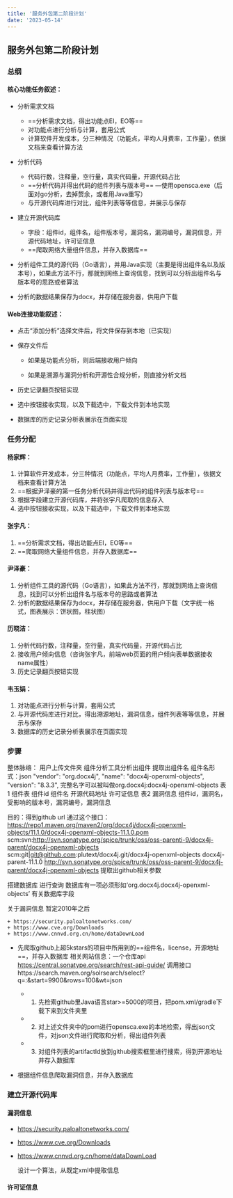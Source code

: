 ```yaml
---
title: '服务外包第二阶段计划'
date: '2023-05-14'
---
```


## 服务外包第二阶段计划

### 总纲

#### 核心功能任务叙述：

+ 分析需求文档
  + ==分析需求文档，得出功能点EI，EO等==
  + 对功能点进行分析与计算，套用公式
  + 计算软件开发成本，分三种情况（功能点，平均人月费率，工作量），依据文档来查看计算方法
+ 分析代码
  + 代码行数，注释量，空行量，真实代码量，开源代码占比
  + ==分析代码并得出代码的组件列表与版本号==     —使用opensca.exe（后面对go分析，去掉赘余，或者用Java重写）
  + 与开源代码库进行对比，组件列表等等信息，并展示与保存
+ 建立开源代码库
  + 字段：组件id，组件名，组件版本号，漏洞名，漏洞编号，漏洞信息，开源代码地址，许可证信息
  + ==爬取网络大量组件信息，并存入数据库==
+ 分析组件工具的源代码（Go语言），并用Java实现（主要是得出组件名以及版本号），如果此方法不行，那就到网络上查询信息，找到可以分析出组件名与版本号的思路或者算法

+ 分析的数据结果保存为docx，并存储在服务器，供用户下载



#### Web连接功能叙述：

+ 点击“添加分析”选择文件后，将文件保存到本地（已实现）

+ 保存文件后

  + 如果是功能点分析，则后端接收用户倾向

  + 如果是溯源与漏洞分析和开源性合规分析，则直接分析文档

+ 历史记录翻页按钮实现

+ 选中按钮接收实现，以及下载选中，下载文件到本地实现

+ 数据库的历史记录分析表展示在页面实现



### 任务分配

#### 杨家辉：

1. 计算软件开发成本，分三种情况（功能点，平均人月费率，工作量），依据文档来查看计算方法
2. ==根据尹泽豪的第一任务分析代码并得出代码的组件列表与版本号==
3. 根据字段建立开源代码库，并将张宇凡爬取的信息存入
4. 选中按钮接收实现，以及下载选中，下载文件到本地实现

#### 张宇凡：

1. ==分析需求文档，得出功能点EI，EO等==
2. ==爬取网络大量组件信息，并存入数据库==

#### 尹泽豪：

1. 分析组件工具的源代码（Go语言），如果此方法不行，那就到网络上查询信息，找到可以分析出组件名与版本号的思路或者算法
2. 分析的数据结果保存为docx，并存储在服务器，供用户下载（文字统一格式，图表展示：饼状图，柱状图）

#### 历晓洁：

1. 分析代码行数，注释量，空行量，真实代码量，开源代码占比
2. 接收用户倾向信息（咨询张宇凡，前端web页面的用户倾向表单数据接收name属性）
3. 历史记录翻页按钮实现

#### 韦玉娟：

1. 对功能点进行分析与计算，套用公式
2. 与开源代码库进行对比，得出溯源地址，漏洞信息，组件列表等等信息，并展示与保存
3. 数据库的历史记录分析表展示在页面实现





### 步骤

整体脉络：
  用户上传文件夹
  组件分析工具分析出组件
  提取出组件名
  组件名形式：json 
              "vendor": "org.docx4j",
              "name": "docx4j-openxml-objects",
              "version": "8.3.3",
        完整名字可以被叫做org.docx4j:docx4j-openxml-objects
        表1 组件表
          组件id 组件名 开源代码地址 许可证信息
        表2 漏洞信息
          组件id，漏洞名，受影响的版本号，漏洞编号，漏洞信息


  目的：得到github url
      通过这个接口：https://repo1.maven.org/maven2/org/docx4j/docx4j-openxml-objects/11.1.0/docx4j-openxml-objects-11.1.0.pom
      <scm>
        <connection>scm:svn:http://svn.sonatype.org/spice/trunk/oss/oss-parenti-9/docx4j-parent/docx4j-openxml-objects</connection>
        <developerConnection>scm:git|git@github.com:plutext/docx4j.git/docx4j-openxml-objects</developerConnection>
        <tag>docx4j-parent-11.1.0</tag>
        <url>http://svn.sonatype.org/spice/trunk/oss/oss-parent-9/docx4j-parent/docx4j-openxml-objects</url>
      </scm>
      提取出github相关参数

  搭建数据库
    进行查询
    数据库有一项必须形如‘org.docx4j.docx4j-openxml-objects’
    有关数据库字段
    

  关于漏洞信息
    暂定2010年之后

    + https://security.paloaltonetworks.com/
    + https://www.cve.org/Downloads
    + https://www.cnnvd.org.cn/home/dataDownLoad
    

  


+ 先爬取github上超5kstars的项目中所用到的==组件名，license，开源地址==，并存入数据库
  相关网站信息：一个仓库api https://central.sonatype.org/search/rest-api-guide/
  调用接口https://search.maven.org/solrsearch/select?q=*:*&start=9900&rows=100&wt=json
  + 1. 先检索github里Java语言star>=5000的项目，把pom.xml/gradle下载下来到文件夹里

  + 2.  对上述文件夹中的pom进行opensca.exe的本地检索，得出json文件，对json文件进行爬取和分析，得出组件列表

  + 3. 对组件列表的artifactId放到github搜索框里进行搜索，得到开源地址并存入数据库

+ 根据组件信息爬取漏洞信息，并存入数据库
  
  
### 建立开源代码库

#### 漏洞信息

+ https://security.paloaltonetworks.com/
+ https://www.cve.org/Downloads
+ https://www.cnnvd.org.cn/home/dataDownLoad

  设计一个算法，从既定xml中提取信息



#### 许可证信息







